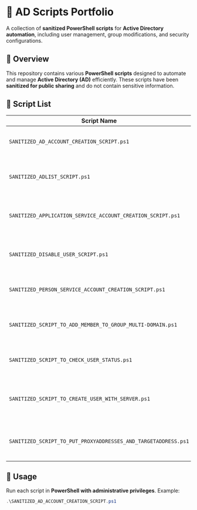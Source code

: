 # 🔐 AD Scripts Portfolio  

A collection of **sanitized PowerShell scripts** for **Active Directory automation**, including user management, group modifications, and security configurations.

## 📌 Overview  
This repository contains various **PowerShell scripts** designed to automate and manage **Active Directory (AD)** efficiently. These scripts have been **sanitized for public sharing** and do not contain sensitive information.

## 📂 Script List  

| Script Name | Description |
|------------|------------|
| `SANITIZED_AD_ACCOUNT_CREATION_SCRIPT.ps1` | Creates a new Active Directory user account |
| `SANITIZED_ADLIST_SCRIPT.ps1` | Retrieves a list of all Active Directory users |
| `SANITIZED_APPLICATION_SERVICE_ACCOUNT_CREATION_SCRIPT.ps1` | Creates a service account with specific permissions |
| `SANITIZED_DISABLE_USER_SCRIPT.ps1` | Disables a user account and removes group memberships |
| `SANITIZED_PERSON_SERVICE_ACCOUNT_CREATION_SCRIPT.ps1` | Creates a personal service account |
| `SANITIZED_SCRIPT_TO_ADD_MEMBER_TO_GROUP_MULTI-DOMAIN.ps1` | Adds a user to a security group across multiple domains |
| `SANITIZED_SCRIPT_TO_CHECK_USER_STATUS.ps1` | Checks if a user account is active or disabled |
| `SANITIZED_SCRIPT_TO_CREATE_USER_WITH_SERVER.ps1` | Creates a user and assigns a home directory on a server |
| `SANITIZED_SCRIPT_TO_PUT_PROXYADDRESSES_AND_TARGETADDRESS.ps1` | Updates a user’s proxy addresses and target address |

## 🚀 Usage  
Run each script in **PowerShell with administrative privileges**. Example:  

```powershell
.\SANITIZED_AD_ACCOUNT_CREATION_SCRIPT.ps1
